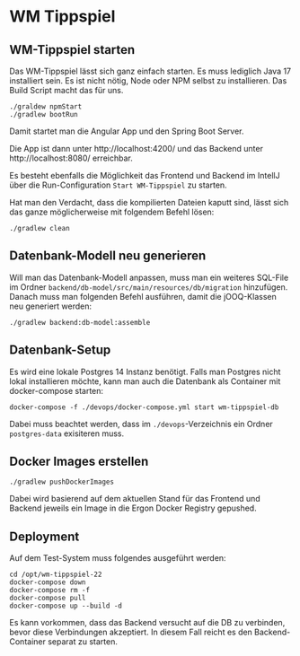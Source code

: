 # WM Tippspiel

## WM-Tippspiel starten

Das WM-Tippspiel lässt sich ganz einfach starten. Es muss lediglich Java 17 installiert sein. Es ist nicht nötig, Node oder NPM selbst zu installieren. Das Build Script macht das für uns.

```shell
./graldew npmStart
./gradlew bootRun
```

Damit startet man die Angular App und den Spring Boot Server.

Die App ist dann unter http://localhost:4200/ und das Backend unter http://localhost:8080/ erreichbar.

Es besteht ebenfalls die Möglichkeit das Frontend und Backend im IntellJ über die Run-Configuration `Start WM-Tippspiel` zu starten.

Hat man den Verdacht, dass die kompilierten Dateien kaputt sind, lässt sich das ganze möglicherweise mit folgendem Befehl lösen:

```shell
./gradlew clean
```

## Datenbank-Modell neu generieren

Will man das Datenbank-Modell anpassen, muss man ein weiteres SQL-File im Ordner `backend/db-model/src/main/resources/db/migration` hinzufügen. Danach muss man folgenden Befehl ausführen, damit die jOOQ-Klassen neu generiert werden:

```shell
./gradlew backend:db-model:assemble
```

## Datenbank-Setup

Es wird eine lokale Postgres 14 Instanz benötigt.
Falls man Postgres nicht lokal installieren möchte, kann man auch die Datenbank als Container mit docker-compose starten:
```shell
docker-compose -f ./devops/docker-compose.yml start wm-tippspiel-db
```
Dabei muss beachtet werden, dass im `./devops`-Verzeichnis ein Ordner `postgres-data` exisiteren muss.

## Docker Images erstellen

```shell
./gradlew pushDockerImages
```
Dabei wird basierend auf dem aktuellen Stand für das Frontend und Backend jeweils ein Image in die Ergon Docker Registry gepushed.

## Deployment

Auf dem Test-System muss folgendes ausgeführt werden:

```shell
cd /opt/wm-tippspiel-22
docker-compose down
docker-compose rm -f
docker-compose pull
docker-compose up --build -d
```

Es kann vorkommen, dass das Backend versucht auf die DB zu verbinden, bevor diese Verbindungen akzeptiert.
In diesem Fall reicht es den Backend-Container separat zu starten.
